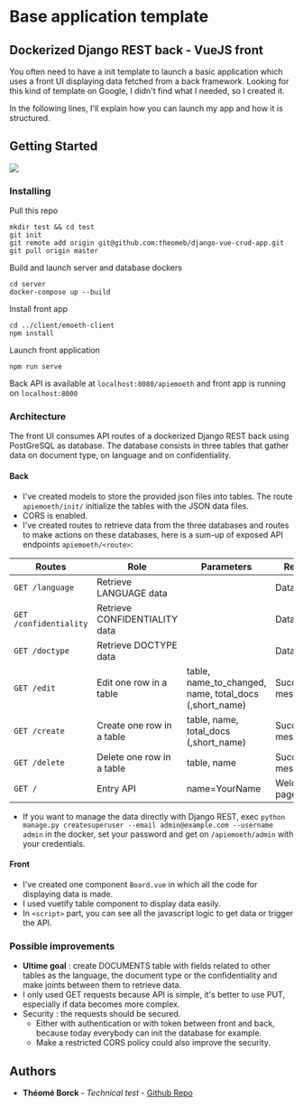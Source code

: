 # Base application template
## Dockerized Django REST back - VueJS front

You often need to have a init template to launch a basic application which uses a front UI displaying data fetched from a back framework. Looking for this kind of template on Google, I didn't find what I needed, so I created it.

In the following lines, I'll explain how you can launch my app and how it is structured. 

## Getting Started
![](app-gif.gif)

### Installing

Pull this repo 
```
mkdir test && cd test
git init
git remote add origin git@github.com:theomeb/django-vue-crud-app.git
git pull origin master
```

Build and launch server and database dockers
```
cd server
docker-compose up --build
```

Install front app
```
cd ../client/emoeth-client
npm install
```

Launch front application
```
npm run serve
```

Back API is available at `localhost:8080/apiemoeth` and front app is running on `localhost:8000`

### Architecture
The front UI consumes API routes of a dockerized Django REST back using PostGreSQL as database.
The database consists in three tables that gather data on document type, on language and on confidentiality.

#### Back

- I've created models to store the provided json files into tables. The route `apiemoeth/init/` initialize the tables with the JSON data files. 
- CORS is enabled.
- I've created routes to retrieve data from the three databases and routes to make actions on these databases, here is a sum-up of exposed API endpoints `apiemoeth/<route>`: 

| Routes                | Role                          | Parameters                                             | Response              |
|-----------------------|-------------------------------|--------------------------------------------------------|-----------------------|
| `GET /language`       | Retrieve LANGUAGE data        |                                                        | Data                  |
| `GET /confidentiality`| Retrieve CONFIDENTIALITY data |                                                        | Data                  |
| `GET /doctype`        | Retrieve DOCTYPE data         |                                                        | Data                  |
| `GET /edit`           | Edit one row in a table       | table, name_to_changed, name, total_docs (,short_name) | Success/Error message |
| `GET /create`         | Create one row in a table     | table, name, total_docs (,short_name)                  | Success/Error message |
| `GET /delete`         | Delete one row in a table     | table, name                                            | Success/Error message |
| `GET /`               | Entry API                     | name=YourName                                          | Welcome page          |

- If you want to manage the data directly with Django REST, exec `python manage.py createsuperuser --email admin@example.com --username admin` in the docker, set your password and get on `/apiemoeth/admin` with your credentials. 

#### Front 

- I've created one component `Board.vue` in which all the code for displaying data is made. 
- I used vuetify table component to display data easily.
- In `<script>` part, you can see all the javascript logic to get data or trigger the API. 

### Possible improvements
- **Ultime goal** : create DOCUMENTS table with fields related to other tables as the language, the document type or the confidentiality and make joints between them to retrieve data. 
- I only used GET requests because API is simple, it's better to use PUT, especially if data becomes more complex. 
- Security : the requests should be secured. 
    - Either with authentication or with token between front and back, because today everybody can init the database for example.
    - Make a restricted CORS policy could also improve the security.


## Authors

* **Théomé Borck** - *Technical test* - [Github Repo](https://github.com/theomeb/technical-test)
